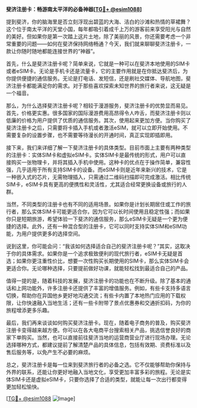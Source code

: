 **斐济注册卡：畅游南太平洋的必备神器[[TG💪+ @esim1088](https://t.me/s/esim1088)]**

提到斐济，你的脑海里是否立刻浮现出碧蓝的大海、洁白的沙滩和热情的草裙舞？这个位于南太平洋的天堂小国，每年都吸引着成千上万的游客前来享受阳光与自然的美好。但如果你是第一次踏上这片土地，除了美丽的风景，你还需要考虑一个非常重要的问题——如何在斐济保持网络畅通？今天，我们就来聊聊斐济注册卡，一款让你随时随地都能连接世界的“神器”。

首先，什么是斐济注册卡呢？简单来说，它就是一种可以在斐济本地使用的SIM卡或者eSIM卡。无论是手机卡还是流量卡，它的主要作用就是在你抵达斐济后，为你提供便捷的通信服务。无论是打电话、发短信，还是刷社交媒体、导航地图，斐济注册卡都能满足你的需求。对于那些喜欢探索未知世界的旅行者来说，这无疑是一个福音。

那么，为什么选择斐济注册卡呢？相较于漫游服务，斐济注册卡的优势显而易见。首先，价格更实惠。很多国家的国际漫游费用高昂得令人咋舌，而斐济注册卡则以低廉的价格为用户提供了优质的通信服务。其次，使用起来更加方便。当你购买了斐济注册卡之后，只需要将卡插入手机或者激活eSIM，就可以立即开始使用。不需要复杂的设置步骤，也不需要等待漫长的开通时间，真正实现即插即用。

接下来，我们来详细了解一下斐济注册卡的具体类型。目前市面上主要有两种类型的注册卡：实体SIM卡和虚拟eSIM卡。实体SIM卡是最传统的形式，用户可以直接购买一张物理卡，并将其插入手机中使用。这种卡的优点在于操作简单，兼容性强，几乎适用于所有支持SIM卡的设备。而eSIM卡则是近年来新兴的技术，它是一种嵌入式的芯片，无需物理插入，只需通过二维码扫描即可完成激活。相比传统SIM卡，eSIM卡具有更高的便携性和灵活性，尤其适合经常更换设备或旅行的人群。

当然，不同类型的注册卡也有不同的适用场景。如果你是计划长期居住或工作的旅行者，那么实体SIM卡可能更适合你，因为它可以长时间使用且稳定性强；而如果你只是短期旅游，希望体验一下斐济的通信服务，那么eSIM卡无疑是一个更为便捷的选择。此外，还有一种混合型的注册卡，它可以同时支持实体SIM和eSIM功能，为用户提供更多的选择空间。

说到这里，你可能会问：“我该如何选择适合自己的斐济注册卡呢？”其实，这取决于你的具体需求。如果你是一个追求极致便利的现代旅行者，eSIM卡无疑是首选；如果你更注重性价比，想要一次性购买长期使用的SIM卡，那么实体SIM卡会更适合你。无论哪种选择，只要提前做好功课，就能轻松找到最适合自己的产品。

值得一提的是，随着科技的发展，斐济注册卡的功能也在不断升级。除了基本的通话和上网功能外，许多注册卡还提供了丰富的增值服务。例如，有些卡支持多语言切换，帮助你在异国他乡更好地沟通交流；有些卡内置了本地热门应用的下载权限，让你快速融入当地生活；还有一些卡附带了景点优惠券和交通折扣码，为你的旅程增添更多乐趣。

最后，我们再来谈谈如何购买斐济注册卡。现在，随着电子商务的普及，购买斐济注册卡变得越来越方便。你可以在各大电商平台搜索相关产品，挑选信誉良好的商家下单购买。当然，也可以直接前往斐济当地的运营商营业厅进行现场办理。无论选择哪种方式，都建议提前了解清楚产品的具体信息，包括有效期、资费标准以及售后服务等，以免产生不必要的麻烦。

总之，斐济注册卡是每一位来到斐济旅行者的必备之选。它不仅能够帮助你保持与外界的联系，还能让你更好地融入当地文化，享受更加丰富多彩的旅程。无论是实体SIM卡还是虚拟eSIM卡，只要你选择了合适的类型，就能让每一次出行都变得更加轻松愉快。

[[TG💪+ @esim1088](https://t.me/s/esim1088) ![Image](https://i.postimg.cc/4NQfJmqS/Snipaste-2025-05-13-00-14-12.png)]